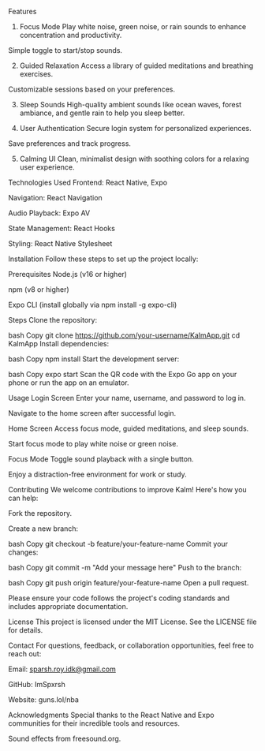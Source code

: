 Features
1. Focus Mode
Play white noise, green noise, or rain sounds to enhance concentration and productivity.

Simple toggle to start/stop sounds.

2. Guided Relaxation
Access a library of guided meditations and breathing exercises.

Customizable sessions based on your preferences.

3. Sleep Sounds
High-quality ambient sounds like ocean waves, forest ambiance, and gentle rain to help you sleep better.

4. User Authentication
Secure login system for personalized experiences.

Save preferences and track progress.

5. Calming UI
Clean, minimalist design with soothing colors for a relaxing user experience.

Technologies Used
Frontend: React Native, Expo

Navigation: React Navigation

Audio Playback: Expo AV

State Management: React Hooks

Styling: React Native Stylesheet

Installation
Follow these steps to set up the project locally:

Prerequisites
Node.js (v16 or higher)

npm (v8 or higher)

Expo CLI (install globally via npm install -g expo-cli)

Steps
Clone the repository:

bash
Copy
git clone https://github.com/your-username/KalmApp.git
cd KalmApp
Install dependencies:

bash
Copy
npm install
Start the development server:

bash
Copy
expo start
Scan the QR code with the Expo Go app on your phone or run the app on an emulator.

Usage
Login Screen
Enter your name, username, and password to log in.

Navigate to the home screen after successful login.

Home Screen
Access focus mode, guided meditations, and sleep sounds.

Start focus mode to play white noise or green noise.

Focus Mode
Toggle sound playback with a single button.

Enjoy a distraction-free environment for work or study.

Contributing
We welcome contributions to improve Kalm! Here's how you can help:

Fork the repository.

Create a new branch:

bash
Copy
git checkout -b feature/your-feature-name
Commit your changes:

bash
Copy
git commit -m "Add your message here"
Push to the branch:

bash
Copy
git push origin feature/your-feature-name
Open a pull request.

Please ensure your code follows the project's coding standards and includes appropriate documentation.

License
This project is licensed under the MIT License. See the LICENSE file for details.

Contact
For questions, feedback, or collaboration opportunities, feel free to reach out:

Email: sparsh.roy.idk@gmail.com

GitHub: ImSpxrsh

Website: guns.lol/nba

Acknowledgments
Special thanks to the React Native and Expo communities for their incredible tools and resources.

Sound effects from freesound.org.


